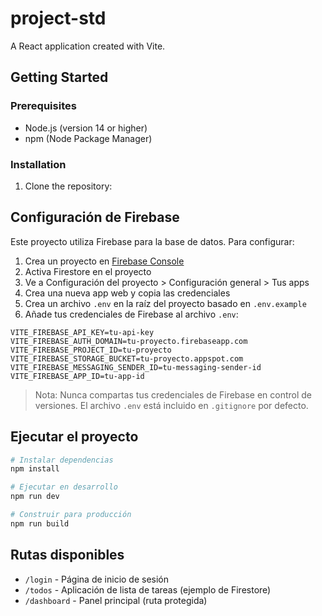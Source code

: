 # project-std

A React application created with Vite.

## Getting Started

### Prerequisites
- Node.js (version 14 or higher)
- npm (Node Package Manager)

### Installation

1. Clone the repository:

## Configuración de Firebase

Este proyecto utiliza Firebase para la base de datos. Para configurar:

1. Crea un proyecto en [Firebase Console](https://console.firebase.google.com/)
2. Activa Firestore en el proyecto
3. Ve a Configuración del proyecto > Configuración general > Tus apps
4. Crea una nueva app web y copia las credenciales
5. Crea un archivo `.env` en la raíz del proyecto basado en `.env.example`
6. Añade tus credenciales de Firebase al archivo `.env`:

```
VITE_FIREBASE_API_KEY=tu-api-key
VITE_FIREBASE_AUTH_DOMAIN=tu-proyecto.firebaseapp.com
VITE_FIREBASE_PROJECT_ID=tu-proyecto
VITE_FIREBASE_STORAGE_BUCKET=tu-proyecto.appspot.com
VITE_FIREBASE_MESSAGING_SENDER_ID=tu-messaging-sender-id
VITE_FIREBASE_APP_ID=tu-app-id
```

> Nota: Nunca compartas tus credenciales de Firebase en control de versiones. El archivo `.env` está incluido en `.gitignore` por defecto.

## Ejecutar el proyecto

```bash
# Instalar dependencias
npm install

# Ejecutar en desarrollo
npm run dev

# Construir para producción
npm run build
```

## Rutas disponibles

- `/login` - Página de inicio de sesión
- `/todos` - Aplicación de lista de tareas (ejemplo de Firestore)
- `/dashboard` - Panel principal (ruta protegida)
